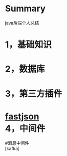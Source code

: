 # Summary
java后端个人总结

1，基础知识
========
2，数据库
========
3，第三方插件
======
 [fastjson](https://github.com/raotaoyi/Summary/blob/master/%E7%AC%AC%E4%B8%89%E6%96%B9jar%E5%8C%85/fastjson)</br>
4，中间件
==========
#消息中间件
<br>[kafka]</br>

